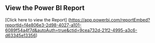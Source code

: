 ## View the Power BI Report

[Click here to view the Report] (https://app.powerbi.com/reportEmbed?reportId=f4e806e3-2d98-4027-a101-6089f54a4f7d&autoAuth=true&ctid=9cea732d-21f2-4995-a3c6-d63345e13356)
